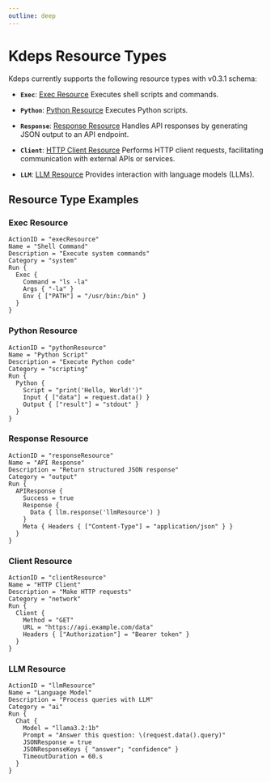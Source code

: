 ```yaml
---
outline: deep
---
```


# Kdeps Resource Types

Kdeps currently supports the following resource types with v0.3.1 schema:

- **`Exec`**: [Exec Resource](../core-resources/exec.md)
  Executes shell scripts and commands.

- **`Python`**: [Python Resource](../core-resources/python.md)
  Executes Python scripts.

- **`Response`**: [Response Resource](../core-resources/response.md)
  Handles API responses by generating JSON output to an API endpoint.

- **`Client`**: [HTTP Client Resource](../core-resources/client.md)
  Performs HTTP client requests, facilitating communication with external APIs or services.

- **`LLM`**: [LLM Resource](../core-resources/llm.md)
  Provides interaction with language models (LLMs).

## Resource Type Examples

### Exec Resource
```apl
ActionID = "execResource"
Name = "Shell Command"
Description = "Execute system commands"
Category = "system"
Run {
  Exec {
    Command = "ls -la"
    Args { "-la" }
    Env { ["PATH"] = "/usr/bin:/bin" }
  }
}
```

### Python Resource
```apl
ActionID = "pythonResource"
Name = "Python Script"
Description = "Execute Python code"
Category = "scripting"
Run {
  Python {
    Script = "print('Hello, World!')"
    Input { ["data"] = request.data() }
    Output { ["result"] = "stdout" }
  }
}
```

### Response Resource
```apl
ActionID = "responseResource"
Name = "API Response"
Description = "Return structured JSON response"
Category = "output"
Run {
  APIResponse {
    Success = true
    Response {
      Data { llm.response('llmResource') }
    }
    Meta { Headers { ["Content-Type"] = "application/json" } }
  }
}
```

### Client Resource
```apl
ActionID = "clientResource"
Name = "HTTP Client"
Description = "Make HTTP requests"
Category = "network"
Run {
  Client {
    Method = "GET"
    URL = "https://api.example.com/data"
    Headers { ["Authorization"] = "Bearer token" }
  }
}
```

### LLM Resource
```apl
ActionID = "llmResource"
Name = "Language Model"
Description = "Process queries with LLM"
Category = "ai"
Run {
  Chat {
    Model = "llama3.2:1b"
    Prompt = "Answer this question: \(request.data().query)"
    JSONResponse = true
    JSONResponseKeys { "answer"; "confidence" }
    TimeoutDuration = 60.s
  }
}
```
